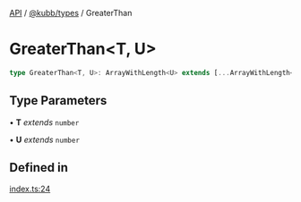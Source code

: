 [API](../../../packages.md) / [@kubb/types](../index.md) / GreaterThan

# GreaterThan\<T, U\>

```ts
type GreaterThan<T, U>: ArrayWithLength<U> extends [...ArrayWithLength<T>, ...(infer _)] ? false : true;
```

## Type Parameters

• **T** *extends* `number`

• **U** *extends* `number`

## Defined in

[index.ts:24](https://github.com/kubb-project/kubb/blob/dcebbafbee668a7722775212bce85eec29e39573/packages/types/src/index.ts#L24)
